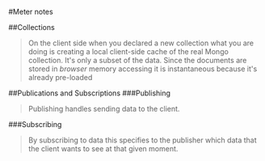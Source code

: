 #Meter notes

##Collections
> On the client side when you declared a new collection what you are doing is creating a local client-side cache of the real Mongo collection. It's only a subset of the data. Since the documents are stored in *browser* memory accessing it is instantaneous because it's already pre-loaded

##Publications and Subscriptions
###Publishing
>Publishing handles sending data to the client.

###Subscribing
>By subscribing to data this specifies to the publisher which data that the
client wants to see at that given moment.
